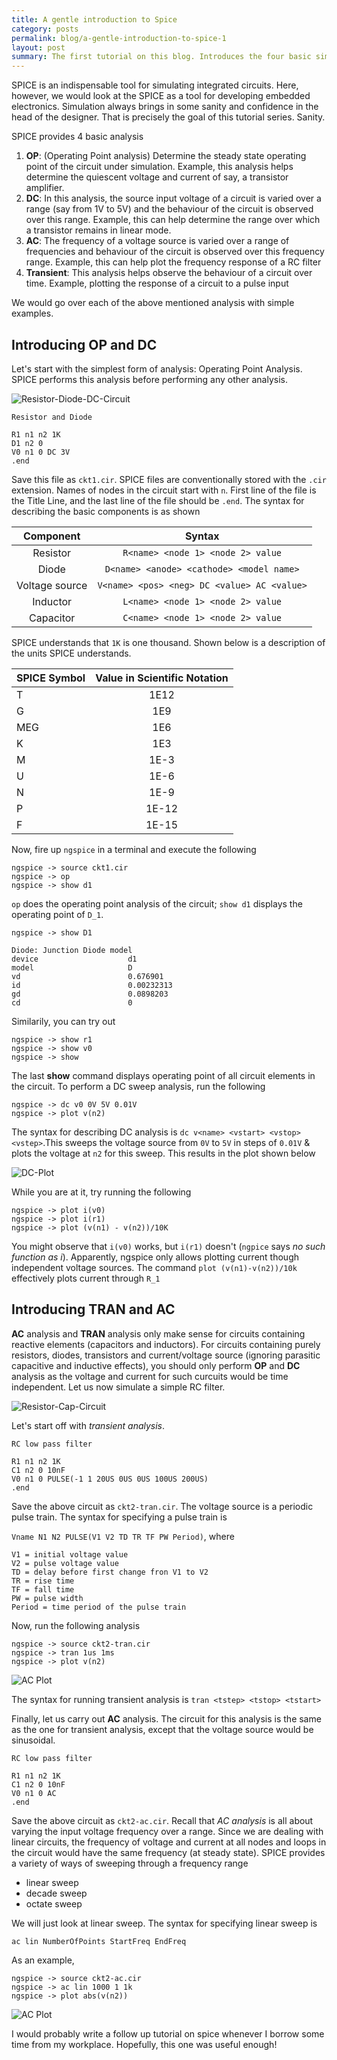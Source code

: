 ```yaml
---
title: A gentle introduction to Spice
category: posts
permalink: blog/a-gentle-introduction-to-spice-1
layout: post
summary: The first tutorial on this blog. Introduces the four basic simulation types in Spice
---
```


SPICE is an indispensable tool for simulating integrated circuits. Here, however, we would look at the SPICE as a tool for developing embedded electronics. Simulation always brings in some sanity and confidence in the head of the designer. That is precisely the goal of this tutorial series. Sanity.

SPICE provides 4 basic analysis

1. **OP**: (Operating Point analysis) Determine the steady state operating point of the circuit under simulation. Example, this analysis helps determine the quiescent voltage and current of say, a transistor amplifier.
2. **DC**: In this analysis, the source input voltage of a circuit is varied over a range (say from 1V to 5V) and the behaviour of the circuit is observed over this range. Example, this can help determine the range over which a transistor remains in linear mode.
3. **AC**: The frequency of a voltage source is varied over a range of frequencies and behaviour of the circuit is observed over this frequency range. Example, this can help plot the frequency response of a RC filter
4. **Transient**: This analysis helps observe the behaviour of a circuit over time. Example, plotting the response of a circuit to a pulse input

We would go over each of the above mentioned analysis with simple examples.

## Introducing OP and DC

Let's start with the simplest form of analysis: Operating Point Analysis. SPICE performs this analysis before performing any other analysis.

![Resistor-Diode-DC-Circuit](/img/spice_res_diode_circuit.png)


```
Resistor and Diode 

R1 n1 n2 1K
D1 n2 0
V0 n1 0 DC 3V
.end
```

Save this file as `ckt1.cir`. SPICE files are conventionally stored with the `.cir` extension. Names of nodes in the circuit start with `n`.
First line of the file is the Title Line, and the  last line of the file should be `.end`. The syntax for describing the basic components is as shown

| Component        | Syntax                                      |
| :--------------: | :-----------------------------------------: |
| Resistor         | `R<name> <node 1> <node 2> value`           |
| Diode            | `D<name> <anode> <cathode> <model name>`    |
| Voltage source   | `V<name> <pos> <neg> DC <value> AC <value>` |
| Inductor         | `L<name> <node 1> <node 2> value`           |
| Capacitor        | `C<name> <node 1> <node 2> value`           |


SPICE understands that `1K` is one thousand. Shown below is a description of the units SPICE understands.


| SPICE Symbol   | Value in Scientific Notation |
| :------------- | :---------------------------:|
| T              | 1E12                         |
| G              | 1E9                          |
| MEG            | 1E6                          |
| K              | 1E3                          |
| M              | 1E-3                         |
| U              | 1E-6                         |
| N              | 1E-9                         |
| P              | 1E-12                        |
| F              | 1E-15                        |


Now, fire up `ngspice` in a terminal and execute the following

```
ngspice -> source ckt1.cir
ngspice -> op
ngspice -> show d1
```

`op` does the operating point analysis of the circuit; `show d1` displays the operating point of `D_1`.

```
ngspice -> show D1

Diode: Junction Diode model
device                    d1
model                     D
vd                        0.676901
id                        0.00232313
gd                        0.0898203
cd                        0
```

Similarily, you can try out 

```
ngspice -> show r1
ngspice -> show v0
ngspice -> show
```

The last **show** command displays operating point of all circuit elements in the circuit. To perform a DC sweep analysis, run the following

```
ngspice -> dc v0 0V 5V 0.01V
ngspice -> plot v(n2)
```

The syntax for describing DC analysis is `dc v<name> <vstart> <vstop> <vstep>`.This sweeps the voltage source from `0V` to `5V` in steps of `0.01V` & plots the voltage at `n2` for this sweep. This results in the plot shown below

![DC-Plot](/img/spice_dc_plot_ckt1.png)

While you are at it, try running the following

```
ngspice -> plot i(v0)
ngspice -> plot i(r1)
ngspice -> plot (v(n1) - v(n2))/10K
```

You might observe that `i(v0)` works, but `i(r1)` doesn't (`ngpice` says *no such function as i*). 
Apparently, ngspice only allows plotting current though independent voltage sources. The command `plot (v(n1)-v(n2))/10k` effectively plots current through `R_1`


## Introducing TRAN and AC

**AC** analysis and **TRAN** analysis only make sense for circuits containing reactive elements (capacitors and inductors). For circuits containing purely resistors, diodes, transistors and current/voltage source (ignoring parasitic capacitive and inductive effects), you should only perform **OP** and **DC** analysis as the voltage and current for such curcuits would be time independent. Let us now simulate a simple RC filter.

![Resistor-Cap-Circuit](/img/spice_res_cap_circuit.png)


Let's start off with *transient analysis*.

```
RC low pass filter

R1 n1 n2 1K
C1 n2 0 10nF
V0 n1 0 PULSE(-1 1 20US 0US 0US 100US 200US)
.end
```

Save the above circuit as `ckt2-tran.cir`. The voltage source is a periodic pulse train. The syntax for specifying a pulse train is 

`Vname N1 N2 PULSE(V1 V2 TD TR TF PW Period)`, where

```
V1 = initial voltage value
V2 = pulse voltage value
TD = delay before first change fron V1 to V2
TR = rise time
TF = fall time
PW = pulse width
Period = time period of the pulse train
```

Now, run the following analysis

```
ngspice -> source ckt2-tran.cir
ngspice -> tran 1us 1ms
ngspice -> plot v(n2)
```

![AC Plot](/img/spice_tran_plot_ckt2.png)


The syntax for running transient analysis is `tran <tstep> <tstop> <tstart>`

Finally, let us carry out **AC** analysis. The circuit for this analysis is the same as the one for transient analysis, except that the voltage source would be sinusoidal.

```
RC low pass filter

R1 n1 n2 1K
C1 n2 0 10nF
V0 n1 0 AC
.end
```

Save the above circuit as `ckt2-ac.cir`. Recall that *AC analysis* is all about varying the input voltage frequency over a range. Since we are dealing with linear circuits, the frequency of voltage and current at all nodes and loops in the circuit would have the same frequency (at steady state). SPICE provides a variety of ways of sweeping through a frequency range

* linear sweep
* decade sweep
* octate sweep

We will just look at linear sweep. The syntax for specifying linear sweep is

`ac lin NumberOfPoints StartFreq EndFreq`

As an example,

```
ngspice -> source ckt2-ac.cir
ngspice -> ac lin 1000 1 1k
ngspice -> plot abs(v(n2))
```

![AC Plot](/img/spice_ac_plot_ckt2.png)

I would probably write a follow up tutorial on spice whenever I borrow some time from my workplace. Hopefully, this one was useful enough!

